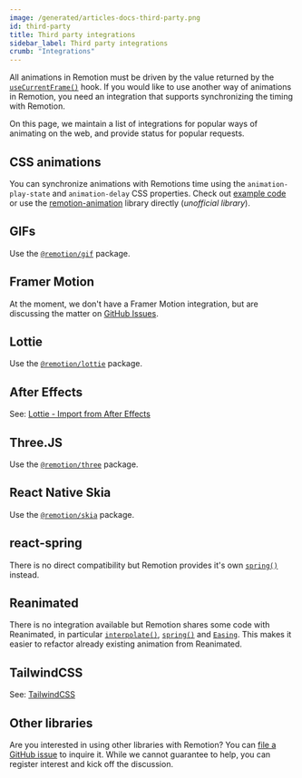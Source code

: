 ```yaml
---
image: /generated/articles-docs-third-party.png
id: third-party
title: Third party integrations
sidebar_label: Third party integrations
crumb: "Integrations"
---
```


All animations in Remotion must be driven by the value returned by the [`useCurrentFrame()`](/docs/use-current-frame) hook. If you would like to use another way of animations in Remotion, you need an integration that supports synchronizing the timing with Remotion.

On this page, we maintain a list of integrations for popular ways of animating on the web, and provide status for popular requests.

## CSS animations

You can synchronize animations with Remotions time using the `animation-play-state` and `animation-delay` CSS properties. Check out [example code](https://github.com/ahgsql/remotion-animation/blob/main/src/index.js) or use the [remotion-animation](https://github.com/ahgsql/remotion-animation/blob/main/src/index.js) library directly (_unofficial library_).

## GIFs

Use the [`@remotion/gif`](/docs/gif) package.

## Framer Motion

At the moment, we don't have a Framer Motion integration, but are discussing the matter on [GitHub Issues](https://github.com/remotion-dev/remotion/issues/399).

## Lottie

Use the [`@remotion/lottie`](/docs/lottie) package.

## After Effects

See: [Lottie - Import from After Effects](/docs/after-effects)

## Three.JS

Use the [`@remotion/three`](/docs/three) package.

## React Native Skia

Use the [`@remotion/skia`](/docs/skia) package.

## react-spring

There is no direct compatibility but Remotion provides it's own [`spring()`](/docs/spring) instead.

## Reanimated

There is no integration available but Remotion shares some code with Reanimated, in particular [`interpolate()`](/docs/interpolate), [`spring()`](/docs/spring) and [`Easing`](/docs/easing). This makes it easier to refactor already existing animation from Reanimated.

## TailwindCSS

See: [TailwindCSS](/docs/tailwind)

## Other libraries

Are you interested in using other libraries with Remotion? You can [file a GitHub issue](https://github.com/remotion-dev/remotion/issues/new) to inquire it. While we cannot guarantee to help, you can register interest and kick off the discussion.
